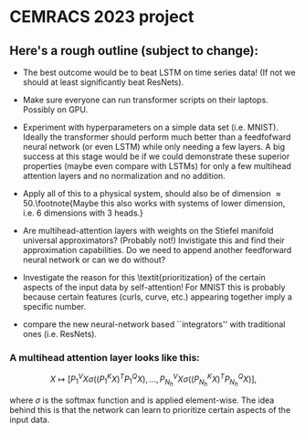 # CEMRACS 2023 project

## Here's a rough outline (subject to change):

- The best outcome would be to beat LSTM on time series data! (If not we should at least significantly beat ResNets).

- Make sure everyone can run transformer scripts on their laptops. Possibly on GPU. 
    
- Experiment with hyperparameters on a simple data set (i.e. MNIST). Ideally the transformer should perform much better than a feedfofward neural network (or even LSTM) while only needing a few layers. 
        A big success at this stage would be if we could demonstrate these superior properties (maybe even compare with LSTMs) for only a few multihead attention layers and no normalization and no addition. 
    
- Apply all of this to a physical system, should also be of dimension $\approx50$.\footnote{Maybe this also works with systems of lower dimension, i.e. 6 dimensions with 3 heads.}

- Are multihead-attention layers with weights on the Stiefel manifold universal approximators? (Probably not!) Invistigate this and find their approximation capabilities. Do we need to append another feedforward neural network or can we do without?

- Investigate the reason for this \textit{prioritization} of the certain aspects of the input data by self-attention! For MNIST this is probably because certain features (curls, curve, etc.) appearing together imply a specific number.

- compare the new neural-network based ``integrators'' with traditional ones (i.e. ResNets).

### A multihead attention layer looks like this: 

$$ X \mapsto [P^V_1X\sigma((P^K_1X)^TP^Q_1X), \ldots, P^V_{N_h}X\sigma((P^K_{N_h}X)^TP^Q_{N_h}X)], $$

where $\sigma$ is the softmax function and is applied element-wise. The idea behind this is that the network can learn to prioritize certain aspects of the input data.
